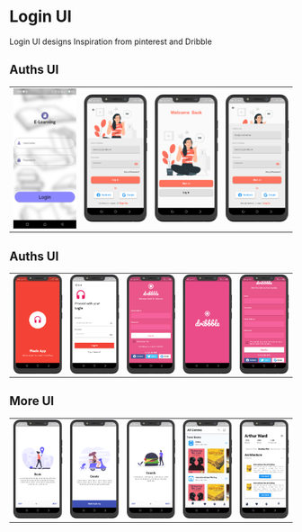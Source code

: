 # Login UI

Login UI designs Inspiration from pinterest and Dribble

## Auths UI

<div style="text-align: center">
<table>
<tr>
<td style="text-align: center">
    <img src="screenshots/login.png" width="200"/>
</td>
<td style="text-align: center">
<img src="screenshots/signin_page.png" width="200"/>
</td>
<td style="text-align: center">
    <img src="screenshots/splash_page.png" width="200"/>
</td>
  <td style="text-align: center">
<img src="screenshots/signup_page.png" width="200"/>
</td>
</tr>
</table>
</div>

<!-- <div style="text-align: center">
<table>
<tr>
<td style="text-align: center">
<img src="screenshots/signin_page.png" width="200"/>
</td>
<td style="text-align: center">
    <img src="screenshots/splash_page.png" width="400"/>
</td>
  <td style="text-align: center">
<img src="screenshots/signup_page.png" width="200"/>
</td>
</tr>
</table>
</div> -->

## Auths UI

<div style="text-align: center">
<table>
<tr>
<td style="text-align: center">
    <img src="screenshots/splash3_page.png" width="200"/>
</td>
  <td style="text-align: center">
<img src="screenshots/signin3_page.png" width="200"/>
</td>
<td style="text-align: center">
<img src="screenshots/login4_page.png" width="200"/>
</td>
<td style="text-align: center">
    <img src="screenshots/spalsh4_page.png" width="200"/>
</td>
  <td style="text-align: center">
<img src="screenshots/signup_page4.png" width="200"/>
</td>
</tr>
</table>
</div>

## More UI

<div style="text-align: center">
<table>
<tr>
<td style="text-align: center">
<img src="screenshots/onboard1.png" width="200"/>
</td>
<td style="text-align: center">
    <img src="screenshots/onboard3.png" width="200"/>
</td>
  <td style="text-align: center">
<img src="screenshots/onboard2.png" width="200"/>
</td>
</td>
<td style="text-align: center">
    <img src="screenshots/book.png" width="200"/>
</td>
  <td style="text-align: center">
<img src="screenshots/book_details.png" width="200"/>
</td>
</tr>
</table>
</div>
